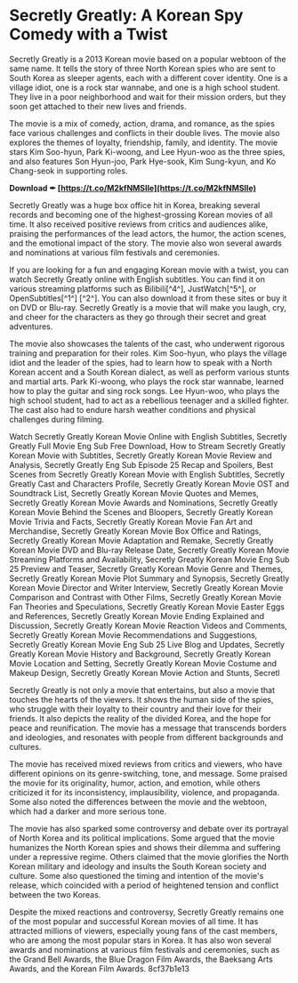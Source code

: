 
 
# Secretly Greatly: A Korean Spy Comedy with a Twist
 
Secretly Greatly is a 2013 Korean movie based on a popular webtoon of the same name. It tells the story of three North Korean spies who are sent to South Korea as sleeper agents, each with a different cover identity. One is a village idiot, one is a rock star wannabe, and one is a high school student. They live in a poor neighborhood and wait for their mission orders, but they soon get attached to their new lives and friends.
 
The movie is a mix of comedy, action, drama, and romance, as the spies face various challenges and conflicts in their double lives. The movie also explores the themes of loyalty, friendship, family, and identity. The movie stars Kim Soo-hyun, Park Ki-woong, and Lee Hyun-woo as the three spies, and also features Son Hyun-joo, Park Hye-sook, Kim Sung-kyun, and Ko Chang-seok in supporting roles.
 
**Download ✒ [https://t.co/M2kfNMSIIe](https://t.co/M2kfNMSIIe)**


 
Secretly Greatly was a huge box office hit in Korea, breaking several records and becoming one of the highest-grossing Korean movies of all time. It also received positive reviews from critics and audiences alike, praising the performances of the lead actors, the humor, the action scenes, and the emotional impact of the story. The movie also won several awards and nominations at various film festivals and ceremonies.
 
If you are looking for a fun and engaging Korean movie with a twist, you can watch Secretly Greatly online with English subtitles. You can find it on various streaming platforms such as Bilibili[^4^], JustWatch[^5^], or OpenSubtitles[^1^] [^2^]. You can also download it from these sites or buy it on DVD or Blu-ray. Secretly Greatly is a movie that will make you laugh, cry, and cheer for the characters as they go through their secret and great adventures.
  
The movie also showcases the talents of the cast, who underwent rigorous training and preparation for their roles. Kim Soo-hyun, who plays the village idiot and the leader of the spies, had to learn how to speak with a North Korean accent and a South Korean dialect, as well as perform various stunts and martial arts. Park Ki-woong, who plays the rock star wannabe, learned how to play the guitar and sing rock songs. Lee Hyun-woo, who plays the high school student, had to act as a rebellious teenager and a skilled fighter. The cast also had to endure harsh weather conditions and physical challenges during filming.
 
Watch Secretly Greatly Korean Movie Online with English Subtitles,  Secretly Greatly Full Movie Eng Sub Free Download,  How to Stream Secretly Greatly Korean Movie with Subtitles,  Secretly Greatly Korean Movie Review and Analysis,  Secretly Greatly Eng Sub Episode 25 Recap and Spoilers,  Best Scenes from Secretly Greatly Korean Movie with English Subtitles,  Secretly Greatly Cast and Characters Profile,  Secretly Greatly Korean Movie OST and Soundtrack List,  Secretly Greatly Korean Movie Quotes and Memes,  Secretly Greatly Korean Movie Awards and Nominations,  Secretly Greatly Korean Movie Behind the Scenes and Bloopers,  Secretly Greatly Korean Movie Trivia and Facts,  Secretly Greatly Korean Movie Fan Art and Merchandise,  Secretly Greatly Korean Movie Box Office and Ratings,  Secretly Greatly Korean Movie Adaptation and Remake,  Secretly Greatly Korean Movie DVD and Blu-ray Release Date,  Secretly Greatly Korean Movie Streaming Platforms and Availability,  Secretly Greatly Korean Movie Eng Sub 25 Preview and Teaser,  Secretly Greatly Korean Movie Genre and Themes,  Secretly Greatly Korean Movie Plot Summary and Synopsis,  Secretly Greatly Korean Movie Director and Writer Interview,  Secretly Greatly Korean Movie Comparison and Contrast with Other Films,  Secretly Greatly Korean Movie Fan Theories and Speculations,  Secretly Greatly Korean Movie Easter Eggs and References,  Secretly Greatly Korean Movie Ending Explained and Discussion,  Secretly Greatly Korean Movie Reaction Videos and Comments,  Secretly Greatly Korean Movie Recommendations and Suggestions,  Secretly Greatly Korean Movie Eng Sub 25 Live Blog and Updates,  Secretly Greatly Korean Movie History and Background,  Secretly Greatly Korean Movie Location and Setting,  Secretly Greatly Korean Movie Costume and Makeup Design,  Secretly Greatly Korean Movie Action and Stunts,  Secretl
 
Secretly Greatly is not only a movie that entertains, but also a movie that touches the hearts of the viewers. It shows the human side of the spies, who struggle with their loyalty to their country and their love for their friends. It also depicts the reality of the divided Korea, and the hope for peace and reunification. The movie has a message that transcends borders and ideologies, and resonates with people from different backgrounds and cultures.
  
The movie has received mixed reviews from critics and viewers, who have different opinions on its genre-switching, tone, and message. Some praised the movie for its originality, humor, action, and emotion, while others criticized it for its inconsistency, implausibility, violence, and propaganda. Some also noted the differences between the movie and the webtoon, which had a darker and more serious tone.
 
The movie has also sparked some controversy and debate over its portrayal of North Korea and its political implications. Some argued that the movie humanizes the North Korean spies and shows their dilemma and suffering under a repressive regime. Others claimed that the movie glorifies the North Korean military and ideology and insults the South Korean society and culture. Some also questioned the timing and intention of the movie's release, which coincided with a period of heightened tension and conflict between the two Koreas.
 
Despite the mixed reactions and controversy, Secretly Greatly remains one of the most popular and successful Korean movies of all time. It has attracted millions of viewers, especially young fans of the cast members, who are among the most popular stars in Korea. It has also won several awards and nominations at various film festivals and ceremonies, such as the Grand Bell Awards, the Blue Dragon Film Awards, the Baeksang Arts Awards, and the Korean Film Awards.
 8cf37b1e13
 

